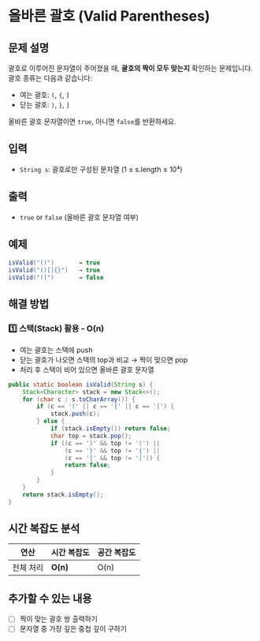 # 올바른 괄호 (Valid Parentheses)

## 문제 설명
괄호로 이루어진 문자열이 주어졌을 때, **괄호의 짝이 모두 맞는지** 확인하는 문제입니다.  
괄호 종류는 다음과 같습니다:
- 여는 괄호: `(`, `{`, `[`  
- 닫는 괄호: `)`, `}`, `]`  

올바른 괄호 문자열이면 `true`, 아니면 `false`를 반환하세요.

## 입력
- `String s`: 괄호로만 구성된 문자열 (1 ≤ s.length ≤ 10⁴)

## 출력
- `true` or `false` (올바른 괄호 문자열 여부)

## 예제
```java
isValid("()")       → true
isValid("()[]{}")   → true
isValid("(]")       → false
```

## 해결 방법
### 1️⃣ 스택(Stack) 활용 - O(n)
- 여는 괄호는 스택에 push
- 닫는 괄호가 나오면 스택의 top과 비교 → 짝이 맞으면 pop
- 처리 후 스택이 비어 있으면 올바른 괄호 문자열

```java
public static boolean isValid(String s) {
    Stack<Character> stack = new Stack<>();
    for (char c : s.toCharArray()) {
        if (c == '(' || c == '{' || c == '[') {
            stack.push(c);
        } else {
            if (stack.isEmpty()) return false;
            char top = stack.pop();
            if ((c == ')' && top != '(') ||
                (c == '}' && top != '{') ||
                (c == ']' && top != '[')) {
                return false;
            }
        }
    }
    return stack.isEmpty();
}
```

## 시간 복잡도 분석
| 연산 | 시간 복잡도 | 공간 복잡도 |
|------|--------------|--------------|
| 전체 처리 | **O(n)** | O(n) |

## 추가할 수 있는 내용
- [ ] 짝이 맞는 괄호 쌍 출력하기
- [ ] 문자열 중 가장 깊은 중첩 깊이 구하기